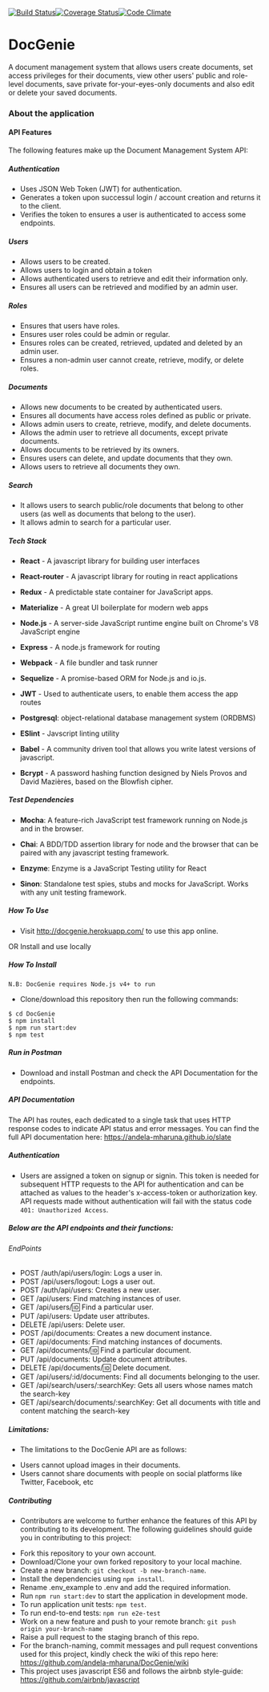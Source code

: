 [![Build Status](https://travis-ci.org/andela-mharuna/DocGenie.svg?branch=staging)](https://travis-ci.org/andela-mharuna/DocGenie)[![Coverage Status](https://coveralls.io/repos/github/andela-mharuna/DocGenie/badge.svg?branch=staging)](https://coveralls.io/github/andela-mharuna/DocGenie?branch=staging)[![Code Climate](https://codeclimate.com/github/andela-mharuna/DocGenie/badges/gpa.svg)](https://codeclimate.com/github/andela-mharuna/DocGenie)

# DocGenie
A document management system that allows users create documents, set access privileges for their documents, view other users' public and role-level documents, save private for-your-eyes-only documents and also edit or delete your saved documents.

### About the application

#### API Features

The following features make up the Document Management System API:

##### Authentication

* Uses JSON Web Token (JWT) for authentication.
* Generates a token upon successul login / account creation and returns it to the client.
* Verifies the token to ensures a user is authenticated to access some endpoints.

##### Users

* Allows users to be created.
* Allows users to login and obtain a token
* Allows authenticated users to retrieve and edit their information only.
* Ensures all users can be retrieved and modified by an admin user.

##### Roles

* Ensures that users have roles.
* Ensures user roles could be admin or regular.
* Ensures roles can be created, retrieved, updated and deleted by an admin user.
* Ensures a non-admin user cannot create, retrieve, modify, or delete roles.

##### Documents

* Allows new documents to be created by authenticated users.
* Ensures all documents have access roles defined as public or private.
* Allows admin users to create, retrieve, modify, and delete documents.
* Allows the admin user to retrieve all documents, except private documents.
* Allows documents to be retrieved by its owners.
* Ensures users can delete, and update documents that they own.
* Allows users to retrieve all documents they own.

##### Search

* It allows users to search public/role documents that belong to other users (as well as documents that belong to the user).
* It allows admin to search for a particular user.

##### Tech Stack

* **React** - A javascript library for building user interfaces

* **React-router** - A javascript library for routing in react applications

* **Redux** - A predictable state container for JavaScript apps.

* **Materialize** - A great UI boilerplate for modern web apps

* **Node.js** - A server-side JavaScript runtime engine built on Chrome's V8 JavaScript engine

* **Express** - A node.js framework for routing

* **Webpack** - A file bundler and task runner

* **Sequelize** - A promise-based ORM for Node.js and io.js.

* **JWT** - Used to authenticate users, to enable them access the app routes

* **Postgresql**: object-relational database management system (ORDBMS)

* **ESlint** - Javscript linting utility

* **Babel** - A community driven tool that allows you write latest versions of javascript.

* **Bcrypt** - A password hashing function designed by Niels Provos and David Mazières, based on the Blowfish cipher.

##### Test Dependencies

* **Mocha**: A feature-rich JavaScript test framework running on Node.js and in the browser.

* **Chai**: A BDD/TDD assertion library for node and the browser that can be paired with any javascript testing framework.

* **Enzyme**: Enzyme is a JavaScript Testing utility for React

* **Sinon**: Standalone test spies, stubs and mocks for JavaScript. Works with any unit testing framework.

##### How To Use
* Visit <http://docgenie.herokuapp.com/> to use this app online.

OR Install and use locally

##### How To Install

`N.B: DocGenie requires Node.js v4+ to run`

* Clone/download this repository then run the following commands:
```
$ cd DocGenie
$ npm install
$ npm run start:dev
$ npm test
```

##### Run in Postman

* Download and install Postman and check the API Documentation for the endpoints.

##### API Documentation

The API has routes, each dedicated to a single task that uses HTTP response codes to indicate API status and error messages.
You can find the full API documentation here: <https://andela-mharuna.github.io/slate>

##### Authentication

* Users are assigned a token on signup or signin. This token is needed for subsequent HTTP requests to the API for authentication and can be attached as values to the header's x-access-token or authorization key. API requests made without authentication will fail with the status code `401: Unauthorized Access`.

##### Below are the API endpoints and their functions:

###### EndPoints
 - POST /auth/api/users/login: Logs a user in.
 - POST /api/users/logout: Logs a user out.
 - POST /auth/api/users: Creates a new user.
 - GET /api/users: Find matching instances of user.
 - GET /api/users/:id: Find a particular user.
 - PUT /api/users: Update user attributes.
 - DELETE /api/users: Delete user.
 - POST /api/documents: Creates a new document instance.
 - GET /api/documents: Find matching instances of documents.
 - GET /api/documents/:id: Find a particular document.
 - PUT /api/documents: Update document attributes.
 - DELETE /api/documents/:id: Delete document.
 - GET /api/users/:id/documents: Find all documents belonging to the user.
 - GET /api/search/users/:searchKey: Gets all users whose names match the search-key
 - GET /api/search/documents/:searchKey: Get all documents with title and content matching the search-key


##### Limitations:

- The limitations to the DocGenie API are as follows:

* Users cannot upload images in their documents.
* Users cannot share documents with people on social platforms like Twitter, Facebook, etc

##### Contributing

- Contributors are welcome to further enhance the features of this API by contributing to its development. The following guidelines should guide you in contributing to this project:

* Fork this repository to your own account.
* Download/Clone your own forked repository to your local machine.
* Create a new branch: `git checkout -b new-branch-name`.
* Install the dependencies using `npm install`.
* Rename .env_example to .env and add the required information.
* Run `npm run start:dev` to start the application in development mode.
* To run application unit tests: `npm test`.
* To run end-to-end tests: `npm run e2e-test`
* Work on a new feature and push to your remote branch: `git push origin your-branch-name`
* Raise a pull request to the staging branch of this repo.
* For the branch-naming, commit messages and pull request conventions used for this project, kindly check the wiki
of this repo here: <https://github.com/andela-mharuna/DocGenie/wiki>
* This project uses javascript ES6 and follows the airbnb style-guide: <https://github.com/airbnb/javascript>

